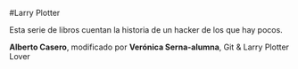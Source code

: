 #Larry Plotter

Esta serie de libros cuentan la historia de un hacker de los que hay pocos.

**Alberto Casero**, modificado por **Verónica Serna-alumna**, Git & Larry Plotter Lover
